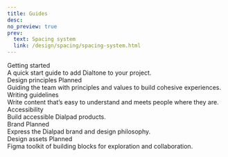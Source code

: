 ```yaml
---
title: Guides
desc:
no_preview: true
prev:
  text: Spacing system
  link: /design/spacing/spacing-system.html
---
```


<div class="dialtone-wall">
  <router-link class="dialtone-wall__item" to="/guides/getting-started/">
    <div class="dialtone-wall__details">
      <div class="dialtone-wall__title">
        <span class="dialtone-wall__title-text">Getting started</span>
      </div>
      <div class="dialtone-wall__description">A quick start guide to add Dialtone to your project.</div>
    </div>
  </router-link>
  <div class="dialtone-wall__item dialtone-wall__item--disabled" to="/design/typography/">
    <div class="dialtone-wall__details">
      <div class="dialtone-wall__title">
        <span class="dialtone-wall__title-text">Design principles</span>
        <span class="d-badge d-badge d-badge--purple-500">Planned</span>
      </div>
      <div class="dialtone-wall__description">Guiding the team with principles and values to build cohesive experiences.</div>
    </div>
  </div>
  <router-link class="dialtone-wall__item" to="/guides/content/">
    <div class="dialtone-wall__details">
      <div class="dialtone-wall__title">
        <span class="dialtone-wall__title-text">Writing guidelines</span>
      </div>
      <div class="dialtone-wall__description">Write content that’s easy to understand and meets people where they are.</div>
    </div>
  </router-link>
  <router-link class="dialtone-wall__item" to="/guides/accessibility/">
    <div class="dialtone-wall__details">
      <div class="dialtone-wall__title">
        <span class="dialtone-wall__title-text">Accessibility</span>
      </div>
      <div class="dialtone-wall__description">Build accessible Dialpad products.</div>
    </div>
  </router-link>
  <div class="dialtone-wall__item dialtone-wall__item--disabled" to="/design/typography/">
    <div class="dialtone-wall__details">
      <div class="dialtone-wall__title">
        <span class="dialtone-wall__title-text">Brand</span>
        <span class="d-badge d-badge d-badge--purple-500">Planned</span>
      </div>
      <div class="dialtone-wall__description">Express the Dialpad brand and design philosophy.</div>
    </div>
  </div>
  <div class="dialtone-wall__item dialtone-wall__item--disabled" to="/design/typography/">
    <div class="dialtone-wall__details">
      <div class="dialtone-wall__title">
        <span class="dialtone-wall__title-text">Design assets</span>
        <span class="d-badge d-badge d-badge--purple-500">Planned</span>
      </div>
      <div class="dialtone-wall__description">Figma toolkit of building blocks for exploration and collaboration.</div>
    </div>
  </div>
</div>
